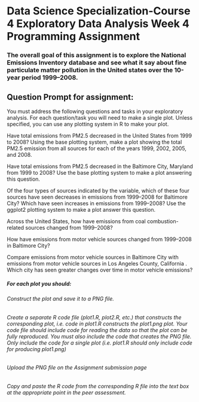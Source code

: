 # Data Science Specialization-Course 4 Exploratory Data Analysis  Week 4 Programming Assignment


### The overall goal of this assignment is to explore the National Emissions Inventory database and see what it say about fine particulate matter pollution in the United states over the 10-year period 1999–2008. 


## Question Prompt for assignment:
You must address the following questions and tasks in your exploratory analysis. For each question/task you will need to make a single plot. Unless specified, you can use any plotting system in R to make your plot.

Have total emissions from PM2.5 decreased in the United States from 1999 to 2008? 
Using the base plotting system, make a plot showing the total PM2.5 emission from all sources for each of the years 1999, 2002, 2005, and 2008.

Have total emissions from PM2.5 decreased in the Baltimore City, Maryland from 1999 to 2008? Use the base plotting system to make a plot answering this question.

Of the four types of sources indicated by the variable, which of these four sources have seen decreases in emissions from 1999–2008 for Baltimore City? Which have seen increases in emissions from 1999–2008? Use the ggplot2 plotting system to make a plot answer this question.

Across the United States, how have emissions from coal combustion-related sources changed from 1999–2008?

How have emissions from motor vehicle sources changed from 1999–2008 in Baltimore City?

Compare emissions from motor vehicle sources in Baltimore City with emissions from motor vehicle sources in Los Angeles County, California . Which city has seen greater changes over time in motor vehicle emissions?


##### For each plot you should:
###### Construct the plot and save it to a PNG file.
###### Create a separate R code file (plot1.R, plot2.R, etc.) that constructs the corresponding plot, i.e. code in plot1.R constructs the plot1.png plot. Your code file should include code for reading the data so that the plot can be fully reproduced. You must also include the code that creates the PNG file. Only include the code for a single plot (i.e. plot1.R should only include code for producing plot1.png)
###### Upload the PNG file on the Assignment submission page
###### Copy and paste the R code from the corresponding R file into the text box at the appropriate point in the peer assessment.
